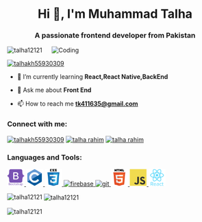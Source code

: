 <h1 align="center">Hi 👋, I'm Muhammad Talha</h1>
<h3 align="center">A passionate frontend developer from Pakistan</h3>
<img align="right" alt="Coding" width="400" src="https://miro.medium.com/max/1360/0*7Q3yvSIv_t0ioJ-Z.gif">

<p align="left"> <img src="https://komarev.com/ghpvc/?username=talha12121&label=Profile%20views&color=0e75b6&style=flat" alt="talha12121" /> </p>

<p align="left"> <a href="https://twitter.com/talhakh55930309" target="blank"><img src="https://img.shields.io/twitter/follow/talhakh55930309?logo=twitter&style=for-the-badge" alt="talhakh55930309" /></a> </p>

- 🌱 I’m currently learning **React,React Native,BackEnd**

- 💬 Ask me about **Front End**

- 📫 How to reach me **tk411635@gmail.com**

<h3 align="left">Connect with me:</h3>
<p align="left">
<a href="https://twitter.com/talhakh55930309" target="blank"><img align="center" src="https://raw.githubusercontent.com/rahuldkjain/github-profile-readme-generator/master/src/images/icons/Social/twitter.svg" alt="talhakh55930309" height="30" width="40" /></a>
<a href="https://fb.com/talha rahim" target="blank"><img align="center" src="https://raw.githubusercontent.com/rahuldkjain/github-profile-readme-generator/master/src/images/icons/Social/facebook.svg" alt="talha rahim" height="30" width="40" /></a>
<a href="https://instagram.com/talha rahim" target="blank"><img align="center" src="https://raw.githubusercontent.com/rahuldkjain/github-profile-readme-generator/master/src/images/icons/Social/instagram.svg" alt="talha rahim" height="30" width="40" /></a>
</p>

<h3 align="left">Languages and Tools:</h3>
<p align="left"> <a href="https://getbootstrap.com" target="_blank" rel="noreferrer"> <img src="https://raw.githubusercontent.com/devicons/devicon/master/icons/bootstrap/bootstrap-plain-wordmark.svg" alt="bootstrap" width="40" height="40"/> </a> <a href="https://www.cprogramming.com/" target="_blank" rel="noreferrer"> <img src="https://raw.githubusercontent.com/devicons/devicon/master/icons/c/c-original.svg" alt="c" width="40" height="40"/> </a> <a href="https://www.w3schools.com/css/" target="_blank" rel="noreferrer"> <img src="https://raw.githubusercontent.com/devicons/devicon/master/icons/css3/css3-original-wordmark.svg" alt="css3" width="40" height="40"/> </a> <a href="https://firebase.google.com/" target="_blank" rel="noreferrer"> <img src="https://www.vectorlogo.zone/logos/firebase/firebase-icon.svg" alt="firebase" width="40" height="40"/> </a> <a href="https://git-scm.com/" target="_blank" rel="noreferrer"> <img src="https://www.vectorlogo.zone/logos/git-scm/git-scm-icon.svg" alt="git" width="40" height="40"/> </a> <a href="https://www.w3.org/html/" target="_blank" rel="noreferrer"> <img src="https://raw.githubusercontent.com/devicons/devicon/master/icons/html5/html5-original-wordmark.svg" alt="html5" width="40" height="40"/> </a> <a href="https://developer.mozilla.org/en-US/docs/Web/JavaScript" target="_blank" rel="noreferrer"> <img src="https://raw.githubusercontent.com/devicons/devicon/master/icons/javascript/javascript-original.svg" alt="javascript" width="40" height="40"/> </a> <a href="https://reactjs.org/" target="_blank" rel="noreferrer"> <img src="https://raw.githubusercontent.com/devicons/devicon/master/icons/react/react-original-wordmark.svg" alt="react" width="40" height="40"/> </a> </p>

<p><img align="left" src="https://github-readme-stats.vercel.app/api/top-langs?username=talha12121&show_icons=true&locale=en&layout=compact" alt="talha12121" /></p>

<p>&nbsp;<img align="center" src="https://github-readme-stats.vercel.app/api?username=talha12121&show_icons=true&locale=en" alt="talha12121" /></p>

<p><img align="center" src="https://github-readme-streak-stats.herokuapp.com/?user=talha12121&" alt="talha12121" /></p>
